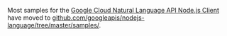 Most samples for the [Google Cloud Natural Language API Node.js Client][client]
have moved to [github.com/googleapis/nodejs-language/tree/master/samples/][samples].

[client]: https://github.com/googleapis/nodejs-language
[samples]: https://github.com/googleapis/nodejs-language/tree/master/samples
